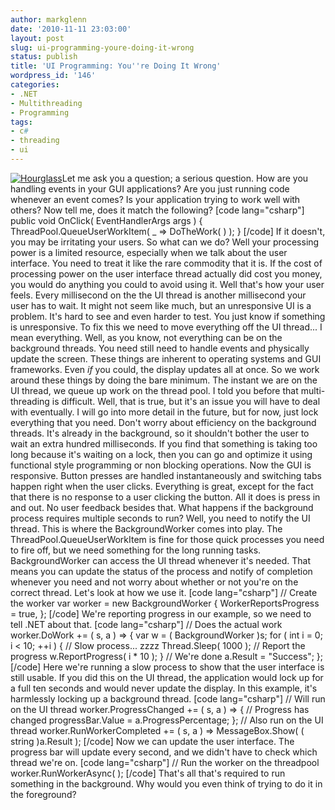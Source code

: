 ```yaml
---
author: markglenn
date: '2010-11-11 23:03:00'
layout: post
slug: ui-programming-youre-doing-it-wrong
status: publish
title: 'UI Programming: You''re Doing It Wrong'
wordpress_id: '146'
categories:
- .NET
- Multithreading
- Programming
tags:
- c#
- threading
- ui
---
```


[![Hourglass](http://www.codefixes.com/wp-content/uploads/2010/11/hourglass-150x150.jpg "hourglass")](http://www.codefixes.com/wp-content/uploads/2010/11/hourglass.jpg)Let
me ask you a question; a serious question. How are you handling events
in your GUI applications? Are you just running code whenever an event
comes? Is your application trying to work well with others? Now tell me,
does it match the following?
[code lang="csharp"] public void OnClick( EventHandlerArgs args ) {
ThreadPool.QueueUserWorkItem( \_ =\> DoTheWork( ) ); } [/code]
If it doesn't, you may be irritating your users. So what can we do? Well
your processing power is a limited resource, especially when we talk
about the user interface. You need to treat it like the rare commodity
that it is. If the cost of processing power on the user interface thread
actually did cost you money, you would do anything you could to avoid
using it. Well that's how your user feels. Every millisecond on the the
UI thread is another millisecond your user has to wait. It might not
seem like much, but an unresponsive UI is a problem. It's hard to see
and even harder to test. You just know if something is unresponsive. To
fix this we need to move everything off the UI thread... I mean
everything. Well, as you know, not everything can be on the background
threads. You need still need to handle events and physically update the
screen. These things are inherent to operating systems and GUI
frameworks. Even *if* you could, the display updates all at once. So we
work around these things by doing the bare minimum. The instant we are
on the UI thread, we queue up work on the thread pool. I told you before
that multi-threading is difficult. Well, that is true, but it's an issue
you will have to deal with eventually. I will go into more detail in the
future, but for now, just lock everything that you need. Don't worry
about efficiency on the background threads. It's already in the
background, so it shouldn't bother the user to wait an extra hundred
milliseconds. If you find that something is taking too long because it's
waiting on a lock, then you can go and optimize it using functional
style programming or non blocking operations. Now the GUI is responsive.
Button presses are handled instantaneously and switching tabs happen
right when the user clicks. Everything is great, except for the fact
that there is no response to a user clicking the button. All it does is
press in and out. No user feedback besides that. What happens if the
background process requires multiple seconds to run? Well, you need to
notify the UI thread. This is where the BackgroundWorker comes into
play. The ThreadPool.QueueUserWorkItem is fine for those quick processes
you need to fire off, but we need something for the long running tasks.
BackgroundWorker can access the UI thread whenever it's needed. That
means you can update the status of the process and notify of completion
whenever you need and not worry about whether or not you're on the
correct thread. Let's look at how we use it. [code lang="csharp"] //
Create the worker var worker = new BackgroundWorker {
WorkerReportsProgress = true, }; [/code] We're reporting progress in our
example, so we need to tell .NET about that. [code lang="csharp"] //
Does the actual work worker.DoWork += ( s, a ) =\> { var w = (
BackgroundWorker )s; for ( int i = 0; i < 10; ++i ) { // Slow process...
zzzz Thread.Sleep( 1000 ); // Report the progress w.ReportProgress( i \*
10 ); } // We're done a.Result = "Success"; }; [/code] Here we're
running a slow process to show that the user interface is still usable.
If you did this on the UI thread, the application would lock up for a
full ten seconds and would never update the display. In this example,
it's harmlessly locking up a background thread. [code lang="csharp"] //
Will run on the UI thread worker.ProgressChanged += ( s, a ) =\> { //
Progress has changed progressBar.Value = a.ProgressPercentage; }; //
Also run on the UI thread worker.RunWorkerCompleted += ( s, a ) =\>
MessageBox.Show( ( string )a.Result ); [/code] Now we can update the
user interface. The progress bar will update every second, and we didn't
have to check which thread we're on. [code lang="csharp"] // Run the
worker on the threadpool worker.RunWorkerAsync( ); [/code] That's all
that's required to run something in the background. Why would you even
think of trying to do it in the foreground?

